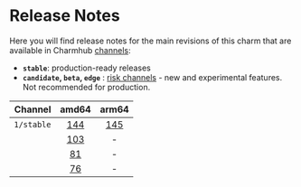 # Release Notes

Here you will find release notes for the main revisions of this charm that are available in Charmhub [channels](https://juju.is/docs/sdk/channel):

* **`stable`**: production-ready releases
* **`candidate`, `beta`, `edge`** : [risk channels](https://juju.is/docs/sdk/channel#heading--risk) - new and experimental features. Not recommended for production.

|  Channel | amd64 | arm64 |
|----------:|:-----:|:-----:|
| `1/stable` | [144](/t/14070) | [145](/t/14070) |
|                     | [103](/t/13297) | - |
|                     | [81](/t/12751) | - |
|                     | [76](/t/12262) | - |